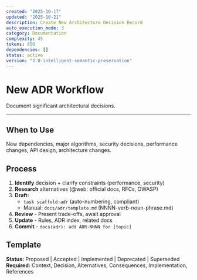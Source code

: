 ```yaml
---
created: "2025-10-17"
updated: "2025-10-21"
description: Create New Architecture Decision Record
auto_execution_mode: 3
category: Documentation
complexity: 45
tokens: 850
dependencies: []
status: active
version: "2.0-intelligent-semantic-preservation"
---
```


# New ADR Workflow

Document significant architectural decisions.

---

## When to Use

New dependencies, major algorithms, security decisions, performance changes, API design, architecture changes.

## Process

1. **Identify** decision + clarify constraints (performance, security)
2. **Research** alternatives (@web: official docs, RFCs, OWASP)
3. **Draft:**
   - `task scaffold:adr` (auto-numbering, compliant)
   - Manual: `docs/adr/template.md` (NNNN-verb-noun-phrase.md)
4. **Review** - Present trade-offs, await approval
5. **Update** - Rules, ADR index, related docs
6. **Commit** - `docs(adr): add ADR-NNNN for [topic]`

## Template

**Status:** Proposed | Accepted | Implemented | Deprecated | Superseded
**Required:** Context, Decision, Alternatives, Consequences, Implementation, References
